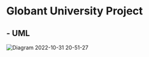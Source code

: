 # Globant University Project

## - UML 

![Diagram 2022-10-31 20-51-27](https://user-images.githubusercontent.com/74875335/199143215-4b6daf40-46a9-468b-963b-4507a6cdc60a.png)


